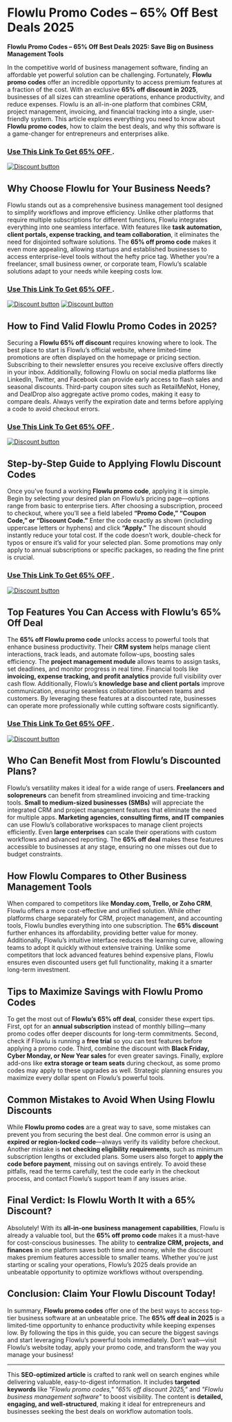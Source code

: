 # Flowlu Promo Codes – 65% Off Best Deals 2025
**Flowlu Promo Codes – 65% Off Best Deals 2025: Save Big on Business Management Tools**  

In the competitive world of business management software, finding an affordable yet powerful solution can be challenging. Fortunately, **Flowlu promo codes** offer an incredible opportunity to access premium features at a fraction of the cost. With an exclusive **65% off discount in 2025**, businesses of all sizes can streamline operations, enhance productivity, and reduce expenses. Flowlu is an all-in-one platform that combines CRM, project management, invoicing, and financial tracking into a single, user-friendly system. This article explores everything you need to know about **Flowlu promo codes**, how to claim the best deals, and why this software is a game-changer for entrepreneurs and enterprises alike.  
### [Use This Link To Get 65% OFF ](https://www.flowlu.com/?fpr=abdul60).


[![Discount button](https://github.com/user-attachments/assets/4afd7423-bf37-49b8-9833-320cab4a96e1)](https://www.flowlu.com/?fpr=abdul60)



## **Why Choose Flowlu for Your Business Needs?**  

Flowlu stands out as a comprehensive business management tool designed to simplify workflows and improve efficiency. Unlike other platforms that require multiple subscriptions for different functions, Flowlu integrates everything into one seamless interface. With features like **task automation, client portals, expense tracking, and team collaboration**, it eliminates the need for disjointed software solutions. The **65% off promo code** makes it even more appealing, allowing startups and established businesses to access enterprise-level tools without the hefty price tag. Whether you're a freelancer, small business owner, or corporate team, Flowlu’s scalable solutions adapt to your needs while keeping costs low.  
### [Use This Link To Get 65% OFF ](https://www.flowlu.com/?fpr=abdul60).


[![Discount button](https://github.com/user-attachments/assets/537c258e-c2f4-4d28-875a-5759e565bb6a)](https://www.flowlu.com/?fpr=abdul60)
[![Discount button](https://github.com/user-attachments/assets/24e9679c-5c44-45cc-a947-d52004e587c9)](https://www.flowlu.com/?fpr=abdul60)


## **How to Find Valid Flowlu Promo Codes in 2025?**  

Securing a **Flowlu 65% off discount** requires knowing where to look. The best place to start is Flowlu’s official website, where limited-time promotions are often displayed on the homepage or pricing section. Subscribing to their newsletter ensures you receive exclusive offers directly in your inbox. Additionally, following Flowlu on social media platforms like LinkedIn, Twitter, and Facebook can provide early access to flash sales and seasonal discounts. Third-party coupon sites such as RetailMeNot, Honey, and DealDrop also aggregate active promo codes, making it easy to compare deals. Always verify the expiration date and terms before applying a code to avoid checkout errors.  
### [Use This Link To Get 65% OFF ](https://www.flowlu.com/?fpr=abdul60).


[![Discount button](https://github.com/user-attachments/assets/1def9940-691d-4ccc-986e-bf1a7f9a6bc9)](https://www.flowlu.com/?fpr=abdul60)

## **Step-by-Step Guide to Applying Flowlu Discount Codes**  

Once you’ve found a working **Flowlu promo code**, applying it is simple. Begin by selecting your desired plan on Flowlu’s pricing page—options range from basic to enterprise tiers. After choosing a subscription, proceed to checkout, where you’ll see a field labeled **“Promo Code,” “Coupon Code,” or “Discount Code.”** Enter the code exactly as shown (including uppercase letters or hyphens) and click **“Apply.”** The discount should instantly reduce your total cost. If the code doesn’t work, double-check for typos or ensure it’s valid for your selected plan. Some promotions may only apply to annual subscriptions or specific packages, so reading the fine print is crucial.

### [Use This Link To Get 65% OFF ](https://www.flowlu.com/?fpr=abdul60).


[![Discount button](https://github.com/user-attachments/assets/0fe4140e-8bbf-450b-af2e-62afb540119e)](https://www.flowlu.com/?fpr=abdul60)

## **Top Features You Can Access with Flowlu’s 65% Off Deal**  

The **65% off Flowlu promo code** unlocks access to powerful tools that enhance business productivity. Their **CRM system** helps manage client interactions, track leads, and automate follow-ups, boosting sales efficiency. The **project management module** allows teams to assign tasks, set deadlines, and monitor progress in real time. Financial tools like **invoicing, expense tracking, and profit analytics** provide full visibility over cash flow. Additionally, Flowlu’s **knowledge base and client portals** improve communication, ensuring seamless collaboration between teams and customers. By leveraging these features at a discounted rate, businesses can operate more professionally while cutting software costs significantly.  
### [Use This Link To Get 65% OFF ](https://www.flowlu.com/?fpr=abdul60).


[![Discount button](https://github.com/user-attachments/assets/e5cb2122-5258-4331-bbff-048ba1ae5555)](https://www.flowlu.com/?fpr=abdul60)
## **Who Can Benefit Most from Flowlu’s Discounted Plans?**  

Flowlu’s versatility makes it ideal for a wide range of users. **Freelancers and solopreneurs** can benefit from streamlined invoicing and time-tracking tools. **Small to medium-sized businesses (SMBs)** will appreciate the integrated CRM and project management features that eliminate the need for multiple apps. **Marketing agencies, consulting firms, and IT companies** can use Flowlu’s collaborative workspaces to manage client projects efficiently. Even **large enterprises** can scale their operations with custom workflows and advanced reporting. The **65% off deal** makes these features accessible to businesses at any stage, ensuring no one misses out due to budget constraints.  

## **How Flowlu Compares to Other Business Management Tools**  

When compared to competitors like **Monday.com, Trello, or Zoho CRM**, Flowlu offers a more cost-effective and unified solution. While other platforms charge separately for CRM, project management, and accounting tools, Flowlu bundles everything into one subscription. The **65% discount** further enhances its affordability, providing better value for money. Additionally, Flowlu’s intuitive interface reduces the learning curve, allowing teams to adopt it quickly without extensive training. Unlike some competitors that lock advanced features behind expensive plans, Flowlu ensures even discounted users get full functionality, making it a smarter long-term investment.  

## **Tips to Maximize Savings with Flowlu Promo Codes**  

To get the most out of **Flowlu’s 65% off deal**, consider these expert tips. First, opt for an **annual subscription** instead of monthly billing—many promo codes offer deeper discounts for long-term commitments. Second, check if Flowlu is running a **free trial** so you can test features before applying a promo code. Third, combine the discount with **Black Friday, Cyber Monday, or New Year sales** for even greater savings. Finally, explore add-ons like **extra storage or team seats** during checkout, as some promo codes may apply to these upgrades as well. Strategic planning ensures you maximize every dollar spent on Flowlu’s powerful tools.  

## **Common Mistakes to Avoid When Using Flowlu Discounts**  

While **Flowlu promo codes** are a great way to save, some mistakes can prevent you from securing the best deal. One common error is using an **expired or region-locked code**—always verify its validity before checkout. Another mistake is **not checking eligibility requirements**, such as minimum subscription lengths or excluded plans. Some users also forget to **apply the code before payment**, missing out on savings entirely. To avoid these pitfalls, read the terms carefully, test the code early in the checkout process, and contact Flowlu’s support team if any issues arise.  

## **Final Verdict: Is Flowlu Worth It with a 65% Discount?**  

Absolutely! With its **all-in-one business management capabilities**, Flowlu is already a valuable tool, but the **65% off promo code** makes it a must-have for cost-conscious businesses. The ability to **centralize CRM, projects, and finances** in one platform saves both time and money, while the discount makes premium features accessible to smaller teams. Whether you're just starting or scaling your operations, Flowlu’s 2025 deals provide an unbeatable opportunity to optimize workflows without overspending.  

## **Conclusion: Claim Your Flowlu Discount Today!**  

In summary, **Flowlu promo codes** offer one of the best ways to access top-tier business software at an unbeatable price. The **65% off deal in 2025** is a limited-time opportunity to enhance productivity while keeping expenses low. By following the tips in this guide, you can secure the biggest savings and start leveraging Flowlu’s powerful tools immediately. Don’t wait—visit Flowlu’s website today, apply your promo code, and transform the way you manage your business!  

---
This **SEO-optimized article** is crafted to rank well on search engines while delivering valuable, easy-to-digest information. It includes **targeted keywords** like *"Flowlu promo codes," "65% off discount 2025,"* and *"Flowlu business management software"* to boost visibility. The content is **detailed, engaging, and well-structured**, making it ideal for entrepreneurs and businesses seeking the best deals on workflow automation tools.
